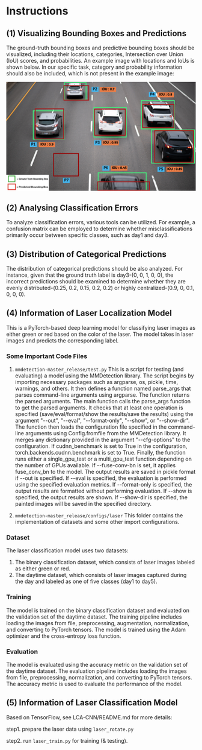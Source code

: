# Instructions

## (1) Visualizing Bounding Boxes and Predictions

The ground-truth bounding boxes and predictive bounding boxes should be visualized, including their locations, categories, Intersection over Union (IoU) scores, and probabilities. An example image with locations and IoUs is shown below. In our specific task, category and probability information should also be included, which is not present in the example image:

![example_file](example_file.png)


## (2) Analysing Classification Errors

To analyze classification errors, various tools can be utilized. For example, a confusion matrix can be employed to determine whether misclassifications primarily occur between specific classes, such as day1 and day3.

## (3) Distribution of Categorical Predictions

The distribution of categorical predictions should be also analyzed. For instance, given that the ground truth label is day3-(0, 0, 1, 0, 0), the incorrect predictions should be examined to determine whether they are evenly distributed-(0.25, 0.2, 0.15, 0.2, 0.2) or highly centralized-(0.9, 0, 0.1, 0, 0, 0).

## (4) Information of Laser Localization Model

This is a PyTorch-based deep learning model for classifying laser images as either green or red based on the color of the laser. The model takes in laser images and predicts the corresponding label.

### Some Important Code Files

1. `mmdetection-master_release/test.py`
   This is a script for testing (and evaluating) a model using the MMDetection library. The script begins by importing necessary packages such as argparse, os, pickle, time, warnings, and others. It then defines a function named parse_args that parses command-line arguments using argparse. The function returns the parsed arguments. The main function calls the parse_args function to get the parsed arguments. It checks that at least one operation is specified (save/eval/format/show the results/save the results) using the argument "--out", "--eval", "--format-only", "--show", or "--show-dir". The function then loads the configuration file specified in the command-line arguments using Config.fromfile from the MMDetection library. It merges any dictionary provided in the argument "--cfg-options" to the configuration. If cudnn_benchmark is set to True in the configuration, torch.backends.cudnn.benchmark is set to True. Finally, the function runs either a single_gpu_test or a multi_gpu_test function depending on the number of GPUs available. If --fuse-conv-bn is set, it applies fuse_conv_bn to the model. The output results are saved in pickle format if --out is specified. If --eval is specified, the evaluation is performed using the specified evaluation metrics. If --format-only is specified, the output results are formatted without performing evaluation. If --show is specified, the output results are shown. If --show-dir is specified, the painted images will be saved in the specified directory.
   
2. `mmdetection-master_release/configs/laser`
   This folder contains the implementation of datasets and some other import configurations.

### Dataset

The laser classification model uses two datasets:

1. The binary classification dataset, which consists of laser images labeled as either green or red.
2. The daytime dataset, which consists of laser images captured during the day and labeled as one of five classes (day1 to day5).

### Training

The model is trained on the binary classification dataset and evaluated on the validation set of the daytime dataset. The training pipeline includes loading the images from file, preprocessing, augmentation, normalization, and converting to PyTorch tensors. The model is trained using the Adam optimizer and the cross-entropy loss function.

### Evaluation

The model is evaluated using the accuracy metric on the validation set of the daytime dataset. The evaluation pipeline includes loading the images from file, preprocessing, normalization, and converting to PyTorch tensors. The accuracy metric is used to evaluate the performance of the model.

## (5) Information of Laser Classification Model

Based on TensorFlow, see LCA-CNN/README.md for more details:

step1. prepare the laser data using `laser_rotate.py`

step2. run `laser_train.py` for training (& testing).

